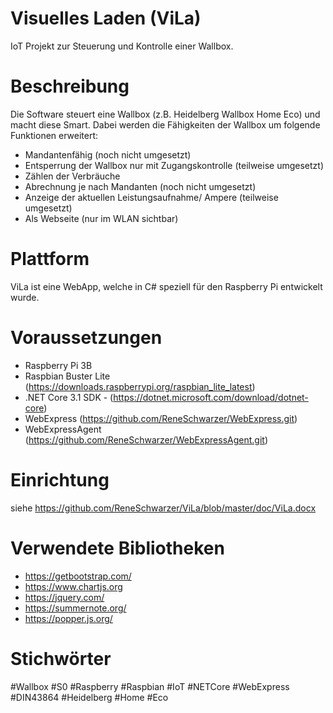 # Visuelles Laden (ViLa)
IoT Projekt zur Steuerung und Kontrolle einer Wallbox.

# Beschreibung
Die Software steuert eine Wallbox (z.B. Heidelberg Wallbox Home Eco) und macht diese Smart. Dabei werden die Fähigkeiten der Wallbox um folgende Funktionen erweitert:

- Mandantenfähig (noch nicht umgesetzt)
- Entsperrung der Wallbox nur mit Zugangskontrolle (teilweise umgesetzt)
- Zählen der Verbräuche 
- Abrechnung je nach Mandanten (noch nicht umgesetzt)
- Anzeige der aktuellen Leistungsaufnahme/ Ampere (teilweise umgesetzt)
- Als Webseite (nur im WLAN sichtbar)

# Plattform
ViLa ist eine WebApp, welche in C# speziell für den Raspberry Pi entwickelt wurde.

# Voraussetzungen
- Raspberry Pi 3B
- Raspbian Buster Lite (https://downloads.raspberrypi.org/raspbian_lite_latest)
- .NET Core 3.1 SDK - (https://dotnet.microsoft.com/download/dotnet-core)
- WebExpress (https://github.com/ReneSchwarzer/WebExpress.git)
- WebExpressAgent (https://github.com/ReneSchwarzer/WebExpressAgent.git)

# Einrichtung 
siehe https://github.com/ReneSchwarzer/ViLa/blob/master/doc/ViLa.docx

# Verwendete Bibliotheken
- https://getbootstrap.com/
- https://www.chartjs.org
- https://jquery.com/
- https://summernote.org/
- https://popper.js.org/

# Stichwörter
#Wallbox #S0 #Raspberry #Raspbian #IoT #NETCore #WebExpress #DIN43864 #Heidelberg #Home #Eco 
